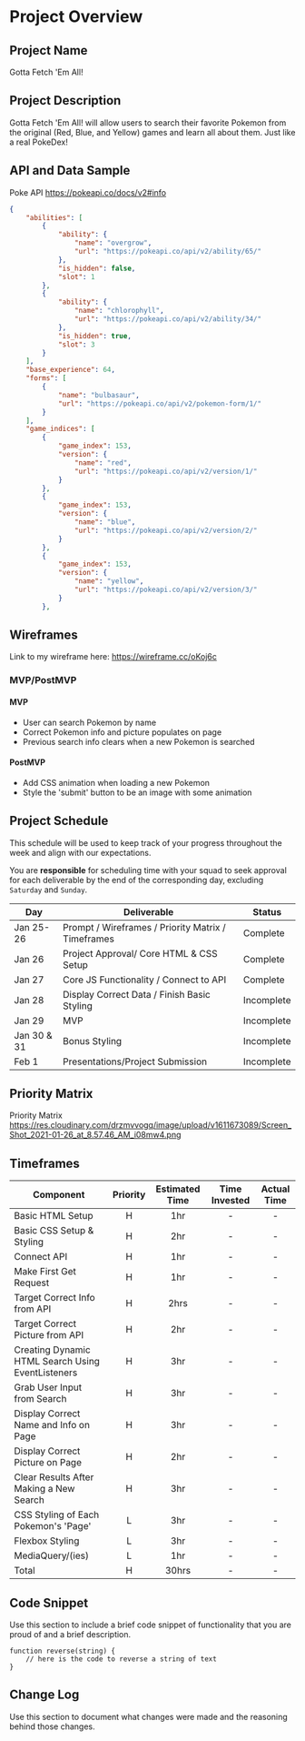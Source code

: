 # Project Overview

## Project Name
Gotta Fetch 'Em All!

## Project Description
Gotta Fetch 'Em All! will allow users to search their favorite Pokemon from the original (Red, Blue, and Yellow) games and learn all about them. Just like a real PokeDex!

## API and Data Sample

Poke API https://pokeapi.co/docs/v2#info

```json
{
    "abilities": [
        {
            "ability": {
                "name": "overgrow",
                "url": "https://pokeapi.co/api/v2/ability/65/"
            },
            "is_hidden": false,
            "slot": 1
        },
        {
            "ability": {
                "name": "chlorophyll",
                "url": "https://pokeapi.co/api/v2/ability/34/"
            },
            "is_hidden": true,
            "slot": 3
        }
    ],
    "base_experience": 64,
    "forms": [
        {
            "name": "bulbasaur",
            "url": "https://pokeapi.co/api/v2/pokemon-form/1/"
        }
    ],
    "game_indices": [
        {
            "game_index": 153,
            "version": {
                "name": "red",
                "url": "https://pokeapi.co/api/v2/version/1/"
            }
        },
        {
            "game_index": 153,
            "version": {
                "name": "blue",
                "url": "https://pokeapi.co/api/v2/version/2/"
            }
        },
        {
            "game_index": 153,
            "version": {
                "name": "yellow",
                "url": "https://pokeapi.co/api/v2/version/3/"
            }
        },
```

## Wireframes

Link to my wireframe here: https://wireframe.cc/oKoj6c

### MVP/PostMVP

#### MVP 

- User can search Pokemon by name
- Correct Pokemon info and picture populates on page
- Previous search info clears when a new Pokemon is searched

#### PostMVP  

- Add CSS animation when loading a new Pokemon
- Style the 'submit' button to be an image with some animation

## Project Schedule

This schedule will be used to keep track of your progress throughout the week and align with our expectations.  

You are **responsible** for scheduling time with your squad to seek approval for each deliverable by the end of the corresponding day, excluding `Saturday` and `Sunday`.

|  Day | Deliverable | Status
|---|---| ---|
|Jan 25-26| Prompt / Wireframes / Priority Matrix / Timeframes | Complete
|Jan 26| Project Approval/ Core HTML & CSS Setup | Complete
|Jan 27| Core JS Functionality / Connect to API  | Complete
|Jan 28| Display Correct Data / Finish Basic Styling | Incomplete
|Jan 29| MVP | Incomplete
|Jan 30 & 31| Bonus Styling | Incomplete
|Feb 1| Presentations/Project Submission | Incomplete

## Priority Matrix

Priority Matrix https://res.cloudinary.com/drzmvvogq/image/upload/v1611673089/Screen_Shot_2021-01-26_at_8.57.46_AM_i08mw4.png

## Timeframes


| Component | Priority | Estimated Time | Time Invested | Actual Time |
| --- | :---: |  :---: | :---: | :---: |
| Basic HTML Setup | H | 1hr| - | - |
| Basic CSS Setup & Styling | H | 2hr| - | - |
| Connect API| H | 1hr| - | - |
| Make First Get Request| H | 1hr| - | - |
| Target Correct Info from API | H | 2hrs| - | - |
| Target Correct Picture from API | H | 2hr| - | - |
| Creating Dynamic HTML Search Using EventListeners  | H | 3hr| - | - |
| Grab User Input from Search | H | 3hr| - | - |
| Display Correct Name and Info on Page| H | 3hr| - | - |
| Display Correct Picture on Page| H | 2hr| - | - |
| Clear Results After Making a New Search | H | 3hr| - | - |
| CSS Styling of Each Pokemon's 'Page' | L | 3hr| - | - |
| Flexbox Styling | L | 3hr| - | - |
| MediaQuery/(ies) | L | 1hr| - | - |
| Total | H | 30hrs| - | - |

## Code Snippet

Use this section to include a brief code snippet of functionality that you are proud of and a brief description.  

```
function reverse(string) {
	// here is the code to reverse a string of text
}
```

## Change Log
 Use this section to document what changes were made and the reasoning behind those changes.  
